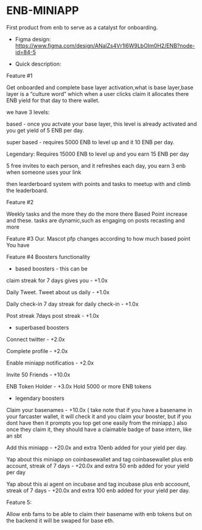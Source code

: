 # ENB-MINIAPP
First product from enb to serve as a catalyst for onboarding.

- Figma design: https://www.figma.com/design/ANalZs4Vr1l6W9LbOIm0H2/ENB?node-id=84-5

- Quick description:

Feature #1

Get onboarded and complete base layer activation,what is base layer,base layer is a “culture word” which when a user clicks claim it  allocates there ENB yield for that day to there wallet.

we have 3 levels:

based - once you actvate your base layer, this level is already activated and you get yield of 5 ENB per day.

super based - requires 5000 ENB to level up and it 10 ENB per day.

Legendary: Requires 15000 ENB to level up and you earn 15 ENB per day 

5 free invites to each person, and it refreshes each day, you earn 3 enb when someone uses your link

then learderboard system with points and tasks to meetup with and climb the leaderboard.

Feature #2

Weekly tasks and the more they do  the more  there Based Point increase and these. tasks are dynamic,such as engaging on posts recasting and more

Feature  #3
Our. Mascot pfp changes according to how much based point You have

Feature  #4 
Boosters functionality

- based boosters - this can be 

claim streak for 7 days gives you - +1.0x 

Daily Tweet.
Tweet about us daily - +1.0x

Daily check-in
7 day streak for daily check-in - +1.0x

Post streak
7days post streak - +1.0x



- superbased boosters

Connect twitter - +2.0x

Complete profile - +2.0x

Enable miniapp notificatios - +2.0x

Invite 50 Friends - +10.0x 

ENB Token Holder - +3.0x
Hold 5000 or more ENB tokens

- legendary boosters
 
Claim your basenames - +10.0x ( take note that if you have a basename in your farcaster wallet, it will check it and you claim your booster, but if you dont have then it prompts you top get one easily from the miniapp.) also once they claim it, they should have a claimable badge of base intern, like an sbt

Add this miniapp - +20.0x and extra 10enb added for your yield per day.

Yap about this miniapp on coinbasewallet and tag coinbasewallet plus enb account, streak of 7 days - +20.0x and extra 50 enb added for your yield per day

Yap about this ai agent on incubase and tag incubase plus enb accoount, streak of 7 days - +20.0x and extra 100 enb added for your yield per day.

Feature 5: 

Allow enb fams to be able to claim their basename with enb tokens but on the backend it will be swaped for base eth.
